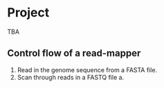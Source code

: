 # Project

TBA

## Control flow of a read-mapper

1. Read in the genome sequence from a FASTA file.
2. Scan through reads in a FASTQ file
	a. 